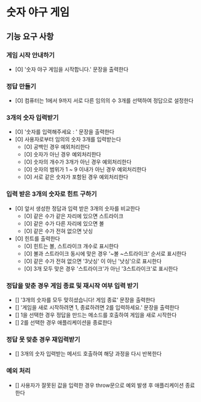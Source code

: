 # 숫자 야구 게임

## 기능 요구 사항

### 게임 시작 안내하기

- [O] '숫자 야구 게임을 시작합니다.' 문장을 출력한다

### 정답 만들기

- [O] 컴퓨터는 1에서 9까지 서로 다른 임의의 수 3개를 선택하여 정답으로 설정한다

### 3개의 숫자 입력받기

- [O] '숫자를 입력해주세요 : ' 문장을 출력한다
- [O] 사용자로부터 임의의 숫자 3개를 입력받는다
  - [O] 공백인 경우 예외처리한다
  - [O] 숫자가 아닌 경우 예외처리한다
  - [O] 숫자의 개수가 3개가 아닌 경우 예외처리한다
  - [O] 숫자의 범위가 1 ~ 9 이내가 아닌 경우 예외처리한다
  - [O] 서로 같은 숫자가 포함된 경우 예외처리한다

### 입력 받은 3개의 숫자로 힌트 구하기

- [O] 앞서 생성한 정답과 입력 받은 3개의 숫자를 비교한다
  - [O] 같은 수가 같은 자리에 있으면 스트라이크
  - [O] 같은 수가 다른 자리에 있으면 볼
  - [O] 같은 수가 전혀 없으면 낫싱
- [O] 힌트를 출력한다
  - [O] 힌트는 볼, 스트라이크 개수로 표시한다
  - [O] 볼과 스트라이크 동시에 맞은 경우 '~볼 ~스트라이크' 순서로 표시한다
  - [O] 같은 수가 전혀 없으면 '3낫싱' 이 아닌 '낫싱'으로 표시한다
  - [O] 3개 모두 맞은 경우 '스트라이크'가 아닌 '3스트라이크'로 표시한다

### 정답을 맞춘 경우 게임 종료 및 재시작 여부 입력 받기

- [] '3개의 숫자를 모두 맞히셨습니다! 게임 종료' 문장을 출력한다
- [] '게임을 새로 시작하려면 1, 종료하려면 2를 입력하세요.' 문장을 출력한다
- [] 1을 선택한 경우 정답을 만드는 메소드를 호출하여 게임을 새로 시작한다
- [] 2를 선택한 경우 애플리케이션을 종료한다

### 정답 못 맞춘 경우 재입력받기

- [] 3개의 숫자 입력받는 메서드 호출하여 해당 과정을 다시 반복한다

### 예외 처리

- [] 사용자가 잘못된 값을 입력한 경우 throw문으로 예외 발생 후 애플리케이션 종료한다

